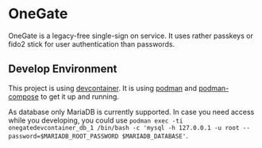 # OneGate

OneGate is a legacy-free single-sign on service. It uses rather passkeys or fido2 stick for user authentication than passwords.

## Develop Environment

This project is using [devcontainer](https://containers.dev/). It is using [podman](https://podman.io/) and [podman-compose](https://github.com/containers/podman-compose) to get it up and running.

As database only MariaDB is currently supported. In case you need access while you developing, you could use `podman exec -ti onegatedevcontainer_db_1 /bin/bash -c 'mysql -h 127.0.0.1 -u root --password=$MARIADB_ROOT_PASSWORD $MARIADB_DATABASE'`.
